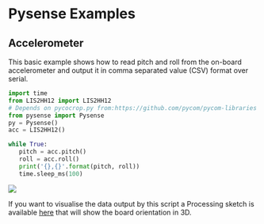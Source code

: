 # Pysense Examples

## Accelerometer

This basic example shows how to read pitch and roll from the on-board accelerometer and output it in comma separated value \(CSV\) format over serial.

```python
import time
from LIS2HH12 import LIS2HH12
# Depends on pycocrop.py from:https://github.com/pycom/pycom-libraries
from pysense import Pysense
py = Pysense()
acc = LIS2HH12()

while True:
   pitch = acc.pitch()
   roll = acc.roll()
   print('{},{}'.format(pitch, roll))
   time.sleep_ms(100)
```

![](../.gitbook/assets/accelerometer_visualiser%20%281%29.png)

If you want to visualise the data output by this script a Processing sketch is available [here](https://github.com/pycom/pycom-libraries/tree/master/examples/pytrack_pysense_accelerometer) that will show the board orientation in 3D.

